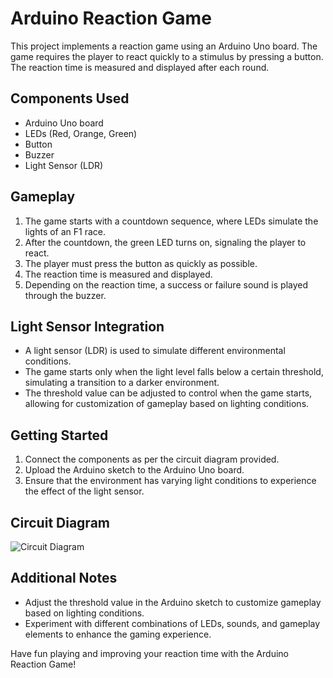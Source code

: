# Arduino Reaction Game

This project implements a reaction game using an Arduino Uno board. The game requires the player to react quickly to a stimulus by pressing a button. The reaction time is measured and displayed after each round.

## Components Used
- Arduino Uno board
- LEDs (Red, Orange, Green)
- Button
- Buzzer
- Light Sensor (LDR)

## Gameplay
1. The game starts with a countdown sequence, where LEDs simulate the lights of an F1 race.
2. After the countdown, the green LED turns on, signaling the player to react.
3. The player must press the button as quickly as possible.
4. The reaction time is measured and displayed.
5. Depending on the reaction time, a success or failure sound is played through the buzzer.

## Light Sensor Integration
- A light sensor (LDR) is used to simulate different environmental conditions.
- The game starts only when the light level falls below a certain threshold, simulating a transition to a darker environment.
- The threshold value can be adjusted to control when the game starts, allowing for customization of gameplay based on lighting conditions.

## Getting Started
1. Connect the components as per the circuit diagram provided.
2. Upload the Arduino sketch to the Arduino Uno board.
3. Ensure that the environment has varying light conditions to experience the effect of the light sensor.

## Circuit Diagram
![Circuit Diagram](circuit_diagram.png)

## Additional Notes
- Adjust the threshold value in the Arduino sketch to customize gameplay based on lighting conditions.
- Experiment with different combinations of LEDs, sounds, and gameplay elements to enhance the gaming experience.

Have fun playing and improving your reaction time with the Arduino Reaction Game!

